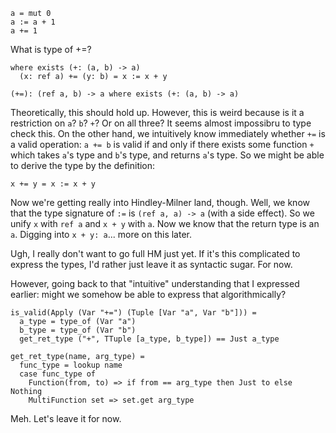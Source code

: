 ```
a = mut 0
a := a + 1
a += 1
```

What is type of +=?

```
where exists (+: (a, b) -> a)
  (x: ref a) += (y: b) = x := x + y

(+=): (ref a, b) -> a where exists (+: (a, b) -> a)
```

Theoretically, this should hold up. However, this is weird because is it a restriction on `a`? `b`? `+`? Or on all three? It seems almost impossibru to type check this. On the other hand, we intuitively know immediately whether `+=` is a valid operation: `a += b` is valid if and only if there exists some function `+` which takes `a`'s type and `b`'s type, and returns `a`'s type. So we might be able to derive the type by the definition:

```
x += y = x := x + y
```

Now we're getting really into Hindley-Milner land, though. Well, we know that the type signature of `:=` is `(ref a, a) -> a` (with a side effect). So we unify `x` with `ref a` and `x + y` with `a`. Now we know that the return type is an `a`. Digging into `x + y: a`... more on this later.

Ugh, I really don't want to go full HM just yet. If it's this complicated to express the types, I'd rather just leave it as syntactic sugar. For now.

However, going back to that "intuitive" understanding that I expressed earlier: might we somehow be able to express that algorithmically?

```
is_valid(Apply (Var "+=") (Tuple [Var "a", Var "b"])) = 
  a_type = type_of (Var "a")
  b_type = type_of (Var "b")
  get_ret_type ("+", TTuple [a_type, b_type]) == Just a_type

get_ret_type(name, arg_type) = 
  func_type = lookup name
  case func_type of
    Function(from, to) => if from == arg_type then Just to else Nothing
    MultiFunction set => set.get arg_type
```

Meh. Let's leave it for now.
